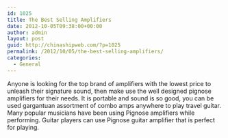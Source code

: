 ```yaml
---
id: 1025
title: The Best Selling Amplifiers
date: 2012-10-05T09:38:00+00:00
author: admin
layout: post
guid: http://chinashipweb.com/?p=1025
permalink: /2012/10/05/the-best-selling-amplifiers/
categories:
  - General
---
```

Anyone is looking for the top brand of amplifiers with the lowest price to unleash their signature sound, then make use the well designed pignose amplifiers for their needs. It is portable and sound is so good, you can be used gargantuan assortment of combo amps anywhere to play travel guitar. Many popular musicians have been using Pignose amplifiers while performing. Guitar players can use Pignose guitar amplifier that is perfect for playing.